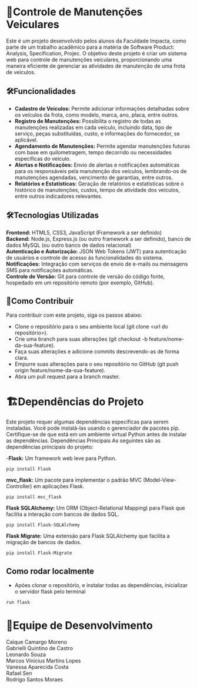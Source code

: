 # 🚗Controle de Manutenções Veiculares
Este é um projeto desenvolvido pelos alunos da Faculdade Impacta, como parte de um trabalho acadêmico para a matéria de Software Product: Analysis, Specification, Projec. O objetivo deste projeto é criar um sistema web para controle de manutenções veiculares, proporcionando uma maneira eficiente de gerenciar as atividades de manutenção de uma frota de veículos.

## 🛠️Funcionalidades
- **Cadastro de Veículos:** Permite adicionar informações detalhadas sobre os veículos da frota, como modelo, marca, ano, placa, entre outros.
- **Registro de Manutenções:** Possibilita o registro de todas as manutenções realizadas em cada veículo, incluindo data, tipo de serviço, peças substituídas, custo, e informações do fornecedor, se aplicável.
- **Agendamento de Manutenções:** Permite agendar manutenções futuras com base em quilometragem, tempo decorrido ou necessidades específicas do veículo.
- **Alertas e Notificações:** Envio de alertas e notificações automáticas para os responsáveis pela manutenção dos veículos, lembrando-os de manutenções agendadas, vencimento de garantias, entre outros.
- **Relatórios e Estatísticas:** Geração de relatórios e estatísticas sobre o histórico de manutenções, custos, tempo de atividade dos veículos, entre outros indicadores relevantes.

## 🛠️Tecnologias Utilizadas
**Frontend:** HTML5, CSS3, JavaScript (Framework a ser definido)<br/>
**Backend:** Node.js, Express.js (ou outro framework a ser definido), banco de dados MySQL (ou outro banco de dados relacional)<br/>
**Autenticação e Autorização:** JSON Web Tokens (JWT) para autenticação de usuários e controle de acesso às funcionalidades do sistema.<br/>
**Notificações:** Integração com serviços de envio de e-mails ou mensagens SMS para notificações automáticas.<br/>
**Controle de Versão:** Git para controle de versão do código fonte, hospedado em um repositório remoto (por exemplo, GitHub).

## 🤝Como Contribuir
Para contribuir com este projeto, siga os passos abaixo:

- Clone o repositório para o seu ambiente local (git clone <url do repositório>).
- Crie uma branch para suas alterações (git checkout -b feature/nome-da-sua-feature).
- Faça suas alterações e adicione commits descrevendo-as de forma clara.
- Empurre suas alterações para o seu repositório no GitHub (git push origin feature/nome-da-sua-feature).
- Abra um pull request para a branch master.


# 🏗️Dependências do Projeto
Este projeto requer algumas dependências específicas para serem instaladas. Você pode instalá-las usando o gerenciador de pacotes pip. Certifique-se de que está em um ambiente virtual Python antes de instalar as dependências.
Dependências Principais
As seguintes são as dependências principais do projeto:

-**Flask:** Um framework web leve para Python.
```
pip install Flask
```

**mvc_flask:** Um pacote para implementar o padrão MVC (Model-View-Controller) em aplicações Flask.
```
pip install mvc_flask
```

**Flask SQLAlchemy:** Um ORM (Object-Relational Mapping) para Flask que facilita a interação com bancos de dados SQL.
```
pip install Flask-SQLAlchemy
```

**Flask Migrate:** Uma extensão para Flask SQLAlchemy que facilita a migração de bancos de dados.
```
pip install Flask-Migrate
```

## Como rodar localmente
- Apóes clonar o repositório, e instalar todas as dependências, inicializar o servidor flask pelo terminal
```
run flask
```
  
# 👥Equipe de Desenvolvimento
Caique Camargo Moreno <br/>
Gabrielli Quintino de Castro<br/>
Leonardo Souza<br/>
Marcos Vinicius Martins Lopes<br/>
Vanessa Aparecida Costa<br/>
Rafael Sen<br/>
Rodrigo Santos Moraes
